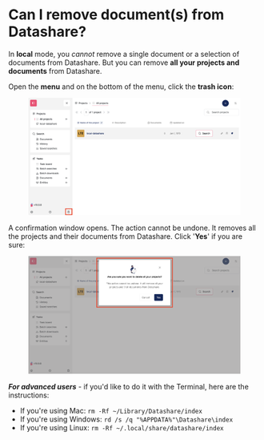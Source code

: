 # Can I remove document(s) from Datashare?

In **local** mode, you _cannot_ remove a single document or a selection of documents from Datashare. But you can remove **all your projects and documents** from Datashare.

Open the **menu** and on the bottom of the menu, click the **trash icon**:

<figure><img src="../../../.gitbook/assets/Screenshot 2025-06-10 at 10.54.58.png" alt="Screenshot of Datashare&#x27;s homepage with the menu and the trash icon at the bottom right of the menu highlighted"><figcaption></figcaption></figure>

A confirmation window opens. The action cannot be undone. It removes all the projects and their documents from Datashare. Click '**Yes**' if you are sure:&#x20;

<figure><img src="../../../.gitbook/assets/Screenshot 2025-06-10 at 10.55.13.png" alt="Screenshot of Datashare&#x27;s homepage with a confirmation modal to delete all projects and documents highlighted"><figcaption></figcaption></figure>

_**For advanced users** -_ if you'd like to do it with the Terminal, here are the instructions:

* If you're using Mac: `rm -Rf ~/Library/Datashare/index`
* If you're using Windows: `rd /s /q "%APPDATA%"\Datashare\index`
* If you're using Linux: `rm -Rf ~/.local/share/datashare/index`
